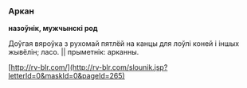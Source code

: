 ### Аркан
**назоўнік, мужчынскі род**

Доўгая вяроўка з рухомай пятлёй на канцы для лоўлі коней і іншых жывёлін; ласо. || прыметнік: арканны.

<a rel="author">[http://rv-blr.com/](http://rv-blr.com/slounik.jsp?letterId=0&maskId=0&pageId=265)</a>
